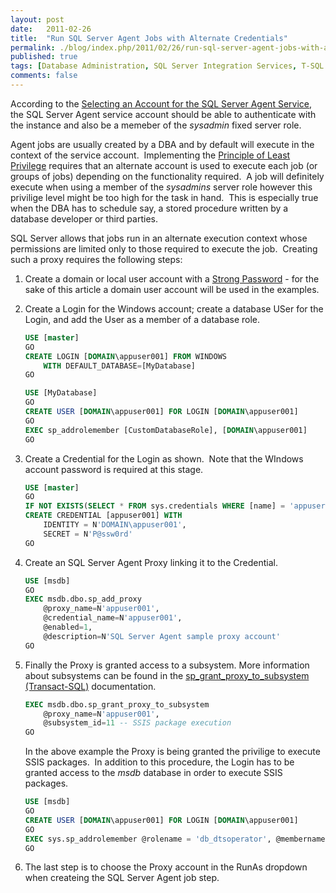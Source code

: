 ```yaml
---
layout: post
date:   2011-02-26
title:  "Run SQL Server Agent Jobs with Alternate Credentials"
permalink: ./blog/index.php/2011/02/26/run-sql-server-agent-jobs-with-alternate-credentials/
published: true
tags: [Database Administration, SQL Server Integration Services, T-SQL Programming, SQL Server Agent, SSIS, SQL Server 2005, Security]
comments: false
---
```

According to the [Selecting an Account for the SQL Server Agent Service](http://msdn.microsoft.com/en-us/library/ms191543.aspx), the SQL Server Agent service account should be able to authenticate with the instance and also be a memeber of the _sysadmin_ fixed server role.

Agent jobs are usually created by a DBA and by default will execute in the context of the service account.  Implementing the [Principle of Least Privilege](http://en.wikipedia.org/wiki/Principle_of_least_privilege) requires that an alternate account is used to execute each job (or groups of jobs) depending on the functionality required.  A job will definitely execute when using a member of the _sysadmins_ server role however this privilige level might be too high for the task in hand.  This is especially true when the DBA has to schedule say, a stored procedure written by a database developer or third parties.

SQL Server allows that jobs run in an alternate execution context whose permissions are limited only to those required to execute the job.  Creating such a proxy requires the following steps:

1. Create a domain or local user account with a [Strong Password](http://msdn.microsoft.com/en-us/library/ms161962.aspx) - for the sake of this article a domain user account will be used in the examples.

2. Create a Login for the Windows account; create a database USer for the Login, and add the User as a member of a database role.

    ``` sql
    USE [master]
    GO
    CREATE LOGIN [DOMAIN\appuser001] FROM WINDOWS
        WITH DEFAULT_DATABASE=[MyDatabase]
    GO

    USE [MyDatabase]
    GO
    CREATE USER [DOMAIN\appuser001] FOR LOGIN [DOMAIN\appuser001]
    GO
    EXEC sp_addrolemember [CustomDatabaseRole], [DOMAIN\appuser001]
    GO
    ```

3. Create a Credential for the Login as shown.  Note that the WIndows account password is required at this stage.

    ``` sql
    USE [master]
    GO
    IF NOT EXISTS(SELECT * FROM sys.credentials WHERE [name] = 'appuser001')
    CREATE CREDENTIAL [appuser001] WITH
        IDENTITY = N'DOMAIN\appuser001',
        SECRET = N'P@ssw0rd'
    GO
    ```

4. Create an SQL Server Agent Proxy linking it to the Credential.

    ``` sql
    USE [msdb]
    GO
    EXEC msdb.dbo.sp_add_proxy
        @proxy_name=N'appuser001',
        @credential_name=N'appuser001',
        @enabled=1,
        @description=N'SQL Server Agent sample proxy account'
    GO
    ```

5. Finally the Proxy is granted access to a subsystem. More information about subsystems can be found in the [sp_grant_proxy_to_subsystem (Transact-SQL)](http://msdn.microsoft.com/en-us/library/ms186760.aspx) documentation.

    ``` sql
    EXEC msdb.dbo.sp_grant_proxy_to_subsystem
        @proxy_name=N'appuser001',
        @subsystem_id=11 -- SSIS package execution
    GO
    ```

    In the above example the Proxy is being granted the privilige to execute SSIS packages.  In addition to this procedure, the Login has to be granted access to the _msdb_ database in order to execute SSIS packages.

    ``` sql
    USE [msdb]
    GO
    CREATE USER [DOMAIN\appuser001] FOR LOGIN [DOMAIN\appuser001]
    GO
    EXEC sys.sp_addrolemember @rolename = 'db_dtsoperator', @membername = [DOMAIN\appuser001];
    GO
    ```

6. The last step is to choose the Proxy account in the RunAs dropdown when createing the SQL Server Agent job step.
